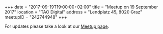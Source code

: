 +++
date = "2017-09-19T19:00:00+02:00"
title = "Meetup on 19 September 2017"
location = "TAO Digital"
address = "Lendplatz 45, 8020 Graz"
meetupID = "242744948"
+++

For updates please take a look at our
[Meetup page](https://www.meetup.com/Graz-Open-Source-Meetup/events/242744948/).
